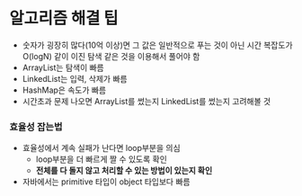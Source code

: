 # 알고리즘 해결 팁
- 숫자가 굉장히 많다(10억 이상)면 그 값은 일반적으로 푸는 것이 아닌 시간 복잡도가 O(logN) 같이 이진 탐색 같은 것을 이용해서 풀어야 함
- ArrayList는 탐색이 빠름
- LinkedList는 입력, 삭제가 빠름
- HashMap은 속도가 빠름
- 시간초과 문제 나오면 ArrayList를 썼는지 LinkedList를 썼는지 고려해볼 것

### 효율성 잡는법

- 효율성에서 계속 실패가 난다면 loop부분을 의심
  - loop부분을 더 빠르게 짤 수 있도록 확인
  - **전체를 다 돌지 않고 처리할 수 있는 방법이 있는지 확인**
- 자바에서는 primitive 타입이 object 타입보다 빠름

